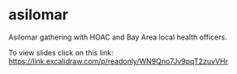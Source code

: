 # asilomar
Asilomar gathering with HOAC and Bay Area local health officers.

To view slides click on this link:
https://link.excalidraw.com/p/readonly/WN9Qno7Jv9pqT2zuvVHr 
